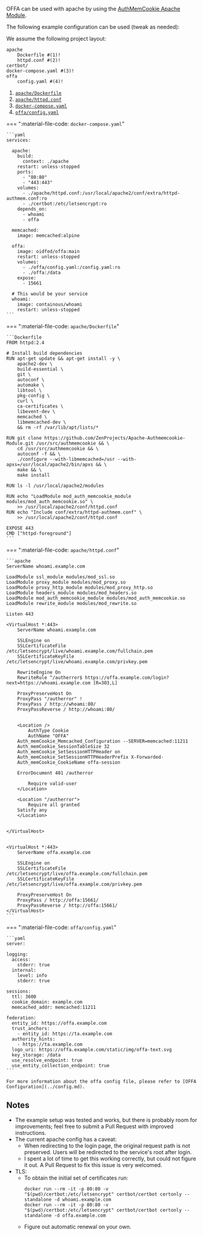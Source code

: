 
OFFA can be used with apache by using the
[AuthMemCookie Apache Module](https://zenprojects.github.io/Apache-Authmemcookie-Module/).

The following example configuration can be used (tweak as needed):

We assume the following project layout:
```tree
apache
    Dockerfile #(1)!
    httpd.conf #(2)!
certbot/
docker-compose.yaml #(3)!
offa
    config.yaml #(4)!
```

1. [`apache/Dockerfile`](#apachedockerfile)
2. [`apache/httpd.conf`](#apachehttpdconf)
3. [`docker-compose.yaml`](#docker-composeyaml)
4. [`offa/config.yaml`](#offaconfigyaml)

=== ":material-file-code: `docker-compose.yaml`"

    ```yaml
    services:

      apache:
        build:
          context: ./apache
        restart: unless-stopped
        ports:
          - "80:80"
          - "443:443"
        volumes:
          - ./apache/httpd.conf:/usr/local/apache2/conf/extra/httpd-authmem.conf:ro
          - ./certbot:/etc/letsencrypt:ro
        depends_on:
          - whoami
          - offa

      memcached:
        image: memcached:alpine

      offa:
        image: oidfed/offa:main
        restart: unless-stopped
        volumes:
          - ./offa/config.yaml:/config.yaml:ro
          - ./offa:/data
        expose:
          - 15661

      # This would be your service
      whoami:
        image: containous/whoami
        restart: unless-stopped
    ```

=== ":material-file-code: `apache/Dockerfile`"

    ```Dockerfile
    FROM httpd:2.4

    # Install build dependencies
    RUN apt-get update && apt-get install -y \
        apache2-dev \
        build-essential \
        git \
        autoconf \
        automake \
        libtool \
        pkg-config \
        curl \
        ca-certificates \
        libevent-dev \
        memcached \
        libmemcached-dev \
        && rm -rf /var/lib/apt/lists/*

    RUN git clone https://github.com/ZenProjects/Apache-Authmemcookie-Module.git /usr/src/authmemcookie && \
        cd /usr/src/authmemcookie && \
        autoconf -f && \
        ./configure --with-libmemcached=/usr --with-apxs=/usr/local/apache2/bin/apxs && \
        make && \
        make install

    RUN ls -l /usr/local/apache2/modules

    RUN echo "LoadModule mod_auth_memcookie_module modules/mod_auth_memcookie.so" \
        >> /usr/local/apache2/conf/httpd.conf
    RUN echo "Include conf/extra/httpd-authmem.conf" \
        >> /usr/local/apache2/conf/httpd.conf

    EXPOSE 443
    CMD ["httpd-foreground"]
    ```

=== ":material-file-code: `apache/httpd.conf`"

    ```apache
    ServerName whoami.example.com

    LoadModule ssl_module modules/mod_ssl.so
    LoadModule proxy_module modules/mod_proxy.so
    LoadModule proxy_http_module modules/mod_proxy_http.so
    LoadModule headers_module modules/mod_headers.so
    LoadModule mod_auth_memcookie_module modules/mod_auth_memcookie.so
    LoadModule rewrite_module modules/mod_rewrite.so

    Listen 443

    <VirtualHost *:443>
        ServerName whoami.example.com

        SSLEngine on
        SSLCertificateFile /etc/letsencrypt/live/whoami.example.com/fullchain.pem
        SSLCertificateKeyFile /etc/letsencrypt/live/whoami.example.com/privkey.pem

        RewriteEngine On
        RewriteRule ^/autherror$ https://offa.example.com/login?next=https://whoami.example.com [R=303,L]

        ProxyPreserveHost On
        ProxyPass "/autherror" !
        ProxyPass / http://whoami:80/
        ProxyPassReverse / http://whoami:80/

        
        <Location />
            AuthType Cookie
            AuthName "OFFA"
        Auth_memCookie_Memcached_Configuration --SERVER=memcached:11211
        Auth_memCookie_SessionTableSize 32
        Auth_memCookie_SetSessionHTTPHeader on
        Auth_memCookie_SetSessionHTTPHeaderPrefix X-Forwarded-
        Auth_memCookie_CookieName offa-session

        ErrorDocument 401 /autherror

            Require valid-user
        </Location>

        <Location "/autherror">
            Require all granted
        Satisfy any
        </Location>


    </VirtualHost>


    <VirtualHost *:443>
        ServerName offa.example.com

        SSLEngine on
        SSLCertificateFile /etc/letsencrypt/live/offa.example.com/fullchain.pem
        SSLCertificateKeyFile /etc/letsencrypt/live/offa.example.com/privkey.pem

        ProxyPreserveHost On
        ProxyPass / http://offa:15661/
        ProxyPassReverse / http://offa:15661/
    </VirtualHost>
    ```

=== ":material-file-code: `offa/config.yaml`"

    ```yaml
    server:

    logging:
      access:
        stderr: true
      internal:
        level: info
        stderr: true

    sessions:
      ttl: 3600
      cookie_domain: example.com
      memcached_addr: memcached:11211

    federation:
      entity_id: https://offa.example.com
      trust_anchors:
        - entity_id: https://ta.example.com
      authority_hints:
        - https://ta.example.com
      logo_uri: https://offa.example.com/static/img/offa-text.svg
      key_storage: /data
      use_resolve_endpoint: true
      use_entity_collection_endpoint: true
    ```

    For more information about the offa config file, please refer to [OFFA Configuration](../config.md).

## Notes
- The example setup was tested and works, but there is probably room for
  improvements; feel free to submit a Pull Request with improved instructions.
- The current apache config has a caveat:
    - When redirecting to the login page, the original request path is not 
      preserved. 
      Users will be redirected to the service's root after login.
    - I spent a lot of time to get this working correctly, but could not 
      figure it out. A Pull Request to fix this issue is very welcomed.
- TLS: 
    - To obtain the initial set of certificates run:
      ```shell
      docker run --rm -it -p 80:80 -v "$(pwd)/certbot:/etc/letsencrypt" certbot/certbot certonly --standalone -d whoami.example.com
      docker run --rm -it -p 80:80 -v "$(pwd)/certbot:/etc/letsencrypt" certbot/certbot certonly --standalone -d offa.example.com
      ```
    - Figure out automatic renewal on your own.

